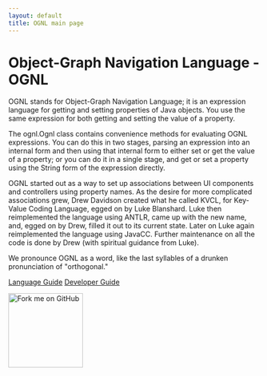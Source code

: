 ```yaml
---
layout: default
title: OGNL main page
---
```


# Object-Graph Navigation Language - OGNL

OGNL stands for Object-Graph Navigation Language; it is an expression language for getting and setting properties 
of Java objects. You use the same expression for both getting and setting the value of a property.

The ognl.Ognl class contains convenience methods for evaluating OGNL expressions. You can do this in two stages, 
parsing an expression into an internal form and then using that internal form to either set or get the value 
of a property; or you can do it in a single stage, and get or set a property using the String form of the expression 
directly.

OGNL started out as a way to set up associations between UI components and controllers using property names. 
As the desire for more complicated associations grew, Drew Davidson created what he called KVCL, for Key-Value 
Coding Language, egged on by Luke Blanshard. Luke then reimplemented the language using ANTLR, came up with 
the new name, and, egged on by Drew, filled it out to its current state. Later on Luke again reimplemented the language 
using JavaCC. Further maintenance on all the code is done by Drew (with spiritual guidance from Luke).

We pronounce OGNL as a word, like the last syllables of a drunken pronunciation of "orthogonal."

[Language Guide](language-guide)
[Developer Guide](developer-guide)

<a class="ribbon" href="https://github.com/you">
<img decoding="async" loading="lazy" width="149" height="149" src="https://github.blog/wp-content/uploads/2008/12/forkme_right_gray_6d6d6d.png?resize=149%2C149" class="attachment-full size-full" alt="Fork me on GitHub" data-recalc-dims="1">
</a>
